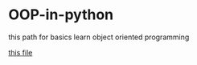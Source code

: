 # OOP-in-python
this path for basics learn object oriented programming

[this file](https://github.com/mehranalam/OOP-in-python/OOPinpython)
